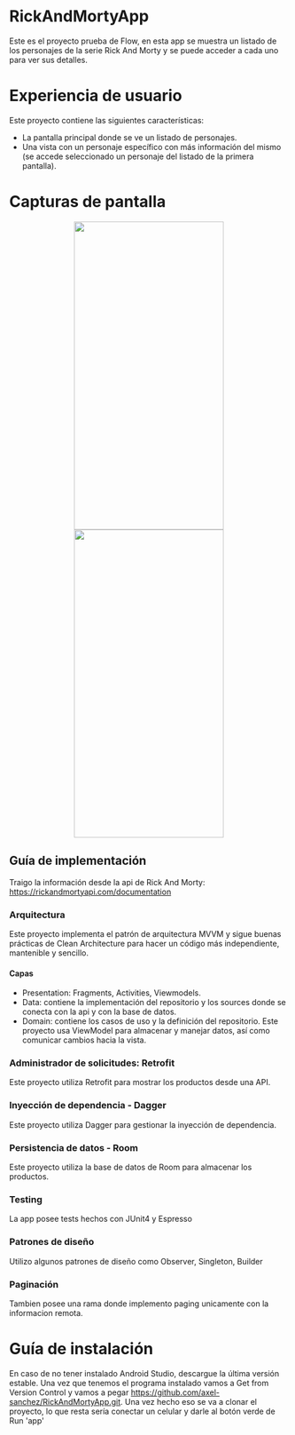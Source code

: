 # RickAndMortyApp
Este es el proyecto prueba de Flow, en esta app se muestra un listado de los personajes de la serie Rick And Morty y se puede acceder a cada uno para ver sus detalles.

# Experiencia de usuario
Este proyecto contiene las siguientes características:

* La pantalla principal donde se ve un listado de personajes.
* Una vista con un personaje específico con más información del mismo (se accede seleccionado un personaje del listado de la primera pantalla).
# Capturas de pantalla

<p align="center">
  <img width="270" height="555" src="https://github.com/user-attachments/assets/eaae0b63-3443-46e8-91d2-337020436a87">
  <img width="270" height="555" src="https://github.com/user-attachments/assets/c63fbdbc-582b-4503-b786-99cd007f8d6d">
  
</p>

## Guía de implementación
Traigo la información desde la api de Rick And Morty: https://rickandmortyapi.com/documentation

### Arquitectura
Este proyecto implementa el patrón de arquitectura MVVM y sigue buenas prácticas de Clean Architecture para hacer un código más independiente, mantenible y sencillo.

#### Capas
* Presentation: Fragments, Activities, Viewmodels.
* Data: contiene la implementación del repositorio y los sources donde se conecta con la api y con la base de datos.
* Domain: contiene los casos de uso y la definición del repositorio.
Este proyecto usa ViewModel para almacenar y manejar datos, así como comunicar cambios hacia la vista.

### Administrador de solicitudes: Retrofit

Este proyecto utiliza Retrofit para mostrar los productos desde una API.

### Inyección de dependencia - Dagger

Este proyecto utiliza Dagger para gestionar la inyección de dependencia.

### Persistencia de datos - Room

Este proyecto utiliza la base de datos de Room para almacenar los productos.

### Testing

La app posee tests hechos con JUnit4 y Espresso

### Patrones de diseño

Utilizo algunos patrones de diseño como Observer, Singleton, Builder

### Paginación

Tambien posee una rama donde implemento paging unicamente con la informacion remota.

# Guía de instalación
En caso de no tener instalado Android Studio, descargue la última versión estable. Una vez que tenemos el programa instalado vamos a Get from Version Control y vamos a pegar https://github.com/axel-sanchez/RickAndMortyApp.git. Una vez hecho eso se va a clonar el proyecto, lo que resta sería conectar un celular y darle al botón verde de Run 'app'
